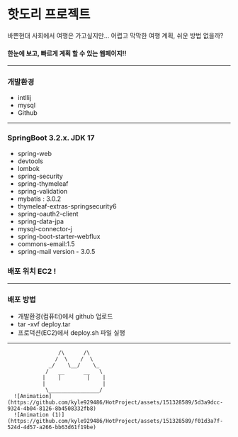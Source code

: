 # 핫도리 프로젝트
바쁜현대 사회에서 여행은 가고싶지만...
어렵고 막막한 여행 계획, 쉬운 방법 없을까?
#### 한눈에 보고, 빠르게 계획 할 수 있는 웹페이지!!
<hr>

### 개발환경
 - intllij
 - mysql
 - Github

<hr>

### SpringBoot 3.2.x. JDK 17
- spring-web
- devtools
- lombok
- spring-security
- spring-thymeleaf
- spring-validation
- mybatis : 3.0.2
- thymeleaf-extras-springsecurity6
- spring-oauth2-client
- spring-data-jpa
- mysql-connector-j
- spring-boot-starter-webflux
- commons-email:1.5
- spring-mail  version - 3.0.5
### 배포 위치 EC2 !

<hr>

### 배포 방법
- 개발환경(컴퓨터)에서 github 업로드
- tar -xvf deploy.tar
- 프로덕션(EC2)에서 deploy.sh 파일 실행

<hr>

                    /\      /\
                   /  \    /  \
                 _/    \__/    \_
                /   __      __   \
               |    |        |    |
               |                  |
                \________________/
      ![Animation](https://github.com/kyle929486/HotProject/assets/151328589/5d3a9dcc-9324-4b04-8126-8b4508332fb8)
      ![Animation (1)](https://github.com/kyle929486/HotProject/assets/151328589/f01d3a7f-524d-4d57-a266-bb63d61f19be)

